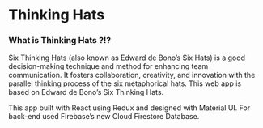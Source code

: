 # Thinking Hats

### What is Thinking Hats ?!?

Six Thinking Hats (also known as Edward de Bono’s Six Hats) is a good decision-making technique and method for enhancing team communication. It fosters collaboration, creativity, and innovation with the parallel thinking process of the six metaphorical hats. This web app is based on Edward de Bono’s Six Thinking Hats.


This app built with React using Redux and designed with Material UI.
For back-end used Firebase’s new Cloud Firestore Database.
